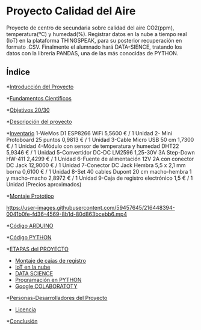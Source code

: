 # Proyecto Calidad del Aire
Proyecto de centro de secundaria sobre calidad del aire CO2(ppm), temperatura(ºC) y humedad(%). Registrar datos en la nube a tiempo real (IoT)
en la plataforma THINGSPEAK, para su posterior recuperación en formato .CSV. Finalmente el alumnado hará DATA-SIENCE, tratando los datos con 
la librería PANDAS, una de las más conocidas de PYTHON.

## Índice

*[Introducción del Proyecto](#Introducción-del-Proyecto)

*[Fundamentos Científicos](#Fundamentos-Científicos)

*[Objetivos 20/30](#Objetivos-20/30)

*[Descripción del proyecto](#descripción-del-proyecto)

*[Inventario](#Inventario)
1-WeMos D1 ESP8266 WiFi 5,5600 € / 1 Unidad
2- Mini Protoboard 25 puntos 0,9813 € / 1 Unidad
3-Cable Micro USB 50 cm  1,7300 € / 1 Unidad
4-Módulo con sensor de temperatura y humedad DHT22 5,9346 € / 1 Unidad
5-Convertidor DC-DC LM2596 1,25-30V 3A Step-Down HW-411 2,4299 € / 1 Unidad
6-Fuente de alimentación 12V 2A con conector DC Jack 12,9000 € / 1 Unidad
7-Conector DC Jack Hembra 5,5 x 2,1 mm borna 0,6100 € / 1 Unidad
8-Set 40 cables Dupont 20 cm macho-hembra 1 y macho-macho 2,8972 € / 1 Unidad
9-Caja de registro electrónico 1,5 € / 1 Unidad
(Precios aproximados)

*[Montaje Prototipo](#Montaje-Prototipo)

https://user-images.githubusercontent.com/59457645/216448394-0041b0fe-fd36-4569-8b1d-80d863bcebb6.mp4

*[Código ARDUINO](https://github.com/rfumfum2022/Proyecto-Calidad-del-Aire/blob/main/IES_Andres_Bello_MQ_135_CO2_Calibrado_LOGO.ino)

*[Código PYTHON](https://github.com/rfumfum2022/Proyecto-Calidad-del-Aire/blob/main/Plantilla_CO2.ipynb)

*[ETAPAS del PROYECTO](#ETAPAS-del-PROYECTO)
* [Montaje de cajas de registro](#Montaje-cajas-de-registro)
* [IoT en la nube](#IoT-en-la-nube)
* [DATA SCIENCE](#DATA-SCIENCE)
* [Programación en PYTHON](#Programación-en-Python)
* [Google COLABORATOTY](#Google-COLABORATORY)

*[Personas-Desarrolladores del Proyecto](#personas-desarrolladores)

* [Licencia](#licencia)

*[Conclusión](#conclusión)
